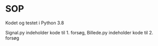 # SOP

Kodet og testet i Python 3.8 

Signal.py indeholder kode til 1. forsøg, 
Billede.py indeholder kode til 2. forsøg
